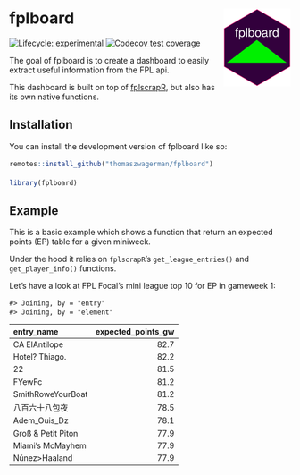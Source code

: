 
<!-- README.md is generated from README.Rmd. Please edit that file -->

# fplboard <img src="inst/app/www/favicon.png" align="right" width="120"/>

<!-- badges: start -->

[![Lifecycle:
experimental](https://img.shields.io/badge/lifecycle-experimental-orange.svg)](https://lifecycle.r-lib.org/articles/stages.html#experimental)
[![Codecov test
coverage](https://codecov.io/gh/thomaszwagerman/fplboard/branch/main/graph/badge.svg)](https://app.codecov.io/gh/thomaszwagerman/fplboard?branch=main)
<!-- badges: end -->

The goal of fplboard is to create a dashboard to easily extract useful
information from the FPL api.

This dashboard is built on top of
[fplscrapR](https://github.com/wiscostret/fplscrapR), but also has its
own native functions.

## Installation

You can install the development version of fplboard like so:

``` r
remotes::install_github("thomaszwagerman/fplboard")

library(fplboard)
```

## Example

This is a basic example which shows a function that return an expected
points (EP) table for a given miniweek.

Under the hood it relies on `fplscrapR`’s `get_league_entries()` and
`get_player_info()` functions.

Let’s have a look at FPL Focal’s mini league top 10 for EP in gameweek
1:

    #> Joining, by = "entry"
    #> Joining, by = "element"

| entry_name         | expected_points_gw |
|:-------------------|-------------------:|
| CA ElAntilope      |               82.7 |
| Hotel? Thiago.     |               82.2 |
| 22                 |               81.5 |
| FYewFc             |               81.2 |
| SmithRoweYourBoat  |               81.2 |
| 八百六十八包夜     |               78.5 |
| Adem_Ouis_Dz       |               78.1 |
| Groß & Petit Piton |               77.9 |
| Miami’s McMayhem   |               77.9 |
| Núnez\>Haaland     |               77.9 |

